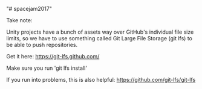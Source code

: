 "# spacejam2017" 

Take note: 

Unity projects have a bunch of assets way over GitHub's individual file size limits, so we have to use something called Git Large File Storage (git lfs) to be able to push repositories. 

Get it here: https://git-lfs.github.com/

Make sure you run 'git lfs install'

If you run into problems, this is also helpful: 
https://github.com/git-lfs/git-lfs